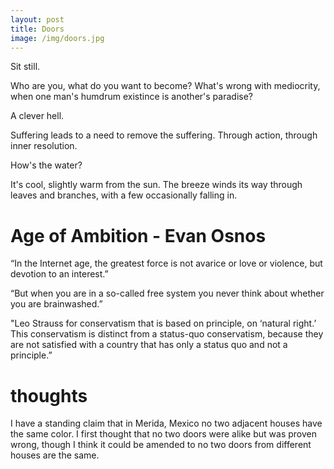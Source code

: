 ```yaml
---
layout: post
title: Doors
image: /img/doors.jpg
---
```


Sit still.

Who are you, what do you want to become?
What's wrong with mediocrity, when one man's humdrum existince is another's paradise?

A clever hell.

Suffering leads to a need to remove the suffering.
Through action, through inner resolution.

How's the water?

It's cool, slightly warm from the sun.
The breeze winds its way through leaves and branches, with a few occasionally falling in.

# Age of Ambition - Evan Osnos

“In the Internet age, the greatest force is not avarice or love or violence, but devotion to an interest.”



“But when you are in a so-called free system you never think about whether you are brainwashed.”

"Leo Strauss for conservatism that is based on principle, on ‘natural right.’ This conservatism is distinct from a status-quo conservatism, because they are not satisfied with a country that has only a status quo and not a principle.”

# thoughts
I have a standing claim that in Merida, Mexico no two adjacent houses have the same color. I first thought that no two doors were alike but was proven wrong, though I think it could be amended to no two doors from different houses are the same.